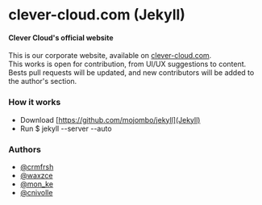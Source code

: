 clever-cloud.com (Jekyll)
====================

#### Clever Cloud's official website
This is our corporate website, available on [clever-cloud.com](http://www.clever-cloud.com).  
This works is open for contribution, from UI/UX suggestions to content.
Bests pull requests will be updated, and new contributors will be added to the author's section.

### How it works
* Download [https://github.com/mojombo/jekyll](Jekyll)
* Run 
	$ jekyll --server --auto

### Authors
* [@crmfrsh](http://twitter.com/crmfrsh)
* [@waxzce](http://twitter.com/waxzce)
* [@mon_ke](http://twitter.com/mon_ke)
* [@cnivolle](http://twitter.com/cnivolle)